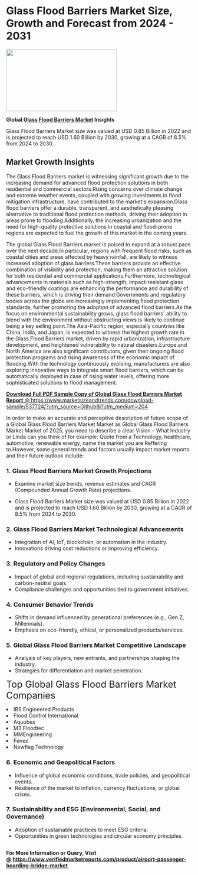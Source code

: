 <H1>Glass Flood Barriers Market Size, Growth and Forecast from 2024 - 2031</H1><img class="aligncenter size-medium wp-image-584254" src="https://thirdeyenews.in/wp-content/uploads/2024/09/Global-Market-Research-300x168.jpeg" alt="" width="300" height="168" /><p><strong>Global&nbsp;<a href="https://www.marketsizeandtrends.com/download-sample/537724/?utm_source=Github8j?utm_medium=204">Glass Flood Barriers Market</a> Insights</strong></p><p>Glass Flood Barriers Market size was valued at USD 0.85 Billion in 2022 and is projected to reach USD 1.60 Billion by 2030, growing at a CAGR of 8.5% from 2024 to 2030.</p><p><h2>Market Growth Insights</h2> <p>The Glass Flood Barriers market is witnessing significant growth due to the increasing demand for advanced flood protection solutions in both residential and commercial sectors.Rising concerns over climate change and extreme weather events, coupled with growing investments in flood mitigation infrastructure, have contributed to the market's expansion.Glass flood barriers offer a durable, transparent, and aesthetically pleasing alternative to traditional flood protection methods, driving their adoption in areas prone to flooding.Additionally, the increasing urbanization and the need for high-quality protective solutions in coastal and flood-prone regions are expected to fuel the growth of this market in the coming years.</p> <p><a href="#sample-download"></a></p> <p>The global Glass Flood Barriers market is poised to expand at a robust pace over the next decade.In particular, regions with frequent flood risks, such as coastal cities and areas affected by heavy rainfall, are likely to witness increased adoption of glass barriers.These barriers provide an effective combination of visibility and protection, making them an attractive solution for both residential and commercial applications.Furthermore, technological advancements in materials such as high-strength, impact-resistant glass and eco-friendly coatings are enhancing the performance and durability of these barriers, which is driving their demand.Governments and regulatory bodies across the globe are increasingly implementing flood protection standards, further promoting the adoption of advanced flood barriers.As the focus on environmental sustainability grows, glass flood barriers' ability to blend with the environment without obstructing views is likely to continue being a key selling point.The Asia-Pacific region, especially countries like China, India, and Japan, is expected to witness the highest growth rate in the Glass Flood Barriers market, driven by rapid urbanization, infrastructure development, and heightened vulnerability to natural disasters.Europe and North America are also significant contributors, given their ongoing flood protection programs and rising awareness of the economic impact of flooding.With the technology continuously evolving, manufacturers are also exploring innovative ways to integrate smart flood barriers, which can be automatically deployed in case of rising water levels, offering more sophisticated solutions to flood management.</p> <p><a href="#get-more"></p><p><span class=""><strong>Download Full PDF Sample Copy of Global Glass Flood Barriers Market Report</strong> @ <a href="https://www.marketsizeandtrends.com/download-sample/537724/?utm_source=Github8j?utm_medium=204" target="_blank">https://www.marketsizeandtrends.com/download-sample/537724/?utm_source=Github8j?utm_medium=204</a></span></p><p>In order to make an accurate and perceptive description of future scope of a Global&nbsp;Glass Flood Barriers Market Market as Global&nbsp;Glass Flood Barriers Market Market of 2025, you need to describe a clear Vision &ndash; What Industry or Linda can you think of for example: Quote from a Technology, healthcare, automotive, renewable energy, name the market you are Reffering to.However, some general trends and factors usually impact market reports and their future outlook include:</p><h3>1.&nbsp;<strong>Glass Flood Barriers Market Growth Projections</strong></h3><ul><li>Examine market size trends, revenue estimates and CAGR (Compounded Annual Growth Rate) projections.</li><li><p>Glass Flood Barriers Market size was valued at USD 0.85 Billion in 2022 and is projected to reach USD 1.60 Billion by 2030, growing at a CAGR of 8.5% from 2024 to 2030.</p></li></ul><h3>2.&nbsp;<strong>Glass Flood Barriers Market Technological Advancements</strong></h3><ul><li>Integration of AI, IoT, blockchain, or automation in the industry.</li><li>Innovations driving cost reductions or improving efficiency.</li></ul><h3>3.&nbsp;<strong>Regulatory and Policy Changes</strong></h3><ul><li>Impact of global and regional regulations, including sustainability and carbon-neutral goals.</li><li>Compliance challenges and opportunities tied to government initiatives.</li></ul><h3>4.&nbsp;<strong>Consumer Behavior Trends</strong></h3><ul><li>Shifts in demand influenced by generational preferences (e.g., Gen Z, Millennials).</li><li>Emphasis on eco-friendly, ethical, or personalized products/services.</li></ul><h3>5.&nbsp;<strong>Global Glass Flood Barriers Market Competitive Landscape</strong></h3><ul><li>Analysis of key players, new entrants, and partnerships shaping the industry.</li><li>Strategies for differentiation and market penetration.</li></ul><p data-pm-slice="1 1 []"><span style="color: inherit; font-family: inherit; font-size: 25px;">Top Global Glass Flood Barriers Market Companies</span></p><div class="" data-test-id=""><p><li>IBS Engineered Products</li><li> Flood Control International</li><li> Aquobex</li><li> M3 Floodtec</li><li> MMEngineering</li><li> Fenex</li><li> Newflag Technology</li></p></div><h3>6.&nbsp;<strong>Economic and Geopolitical Factors</strong></h3><ul><li>Influence of global economic conditions, trade policies, and geopolitical events.</li><li>Resilience of the market to inflation, currency fluctuations, or global crises.</li></ul><h3>7.&nbsp;<strong>Sustainability and ESG (Environmental, Social, and Governance)</strong></h3><ul><li>Adoption of sustainable practices to meet ESG criteria.</li><li>Opportunities in green technologies and circular economy principles.</li></ul><h2><strong style="font-size: 14px;">For More Information or Query, Visit @&nbsp;</strong><a style="background-color: #ffffff; font-size: 14px;" href="https://www.marketsizeandtrends.com/report/glass-flood-barriers-market/" target="_blank">https://www.verifiedmarketreports.com/product/airport-passenger-boarding-bridge-market</a></h2>